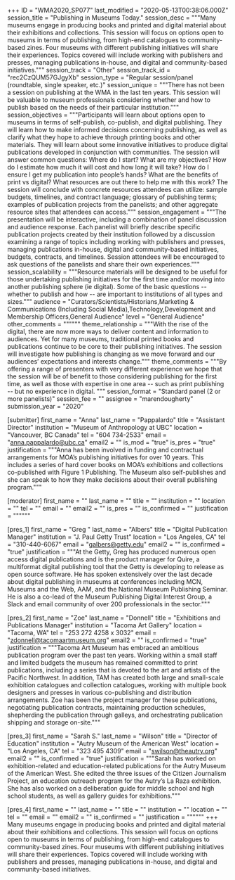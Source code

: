 +++
ID = "WMA2020_SP077"
last_modified = "2020-05-13T00:38:06.000Z"
session_title = "Publishing in Museums Today."
session_desc = """Many museums engage in producing books and printed and digital material about their exhibitions and collections.  This session will focus on options open to museums in terms of publishing, from high-end catalogues to community-based zines.  Four museums with different publishing initiatives will share their experiences. Topics covered will include working with publishers and presses, managing publications in-house, and digital and community-based initiatives."""
session_track = "Other"
session_track_id = "rec2CzQUM57GJgyXb"
session_type = "Regular session/panel (roundtable, single speaker, etc.)"
session_unique = """There has not been a session on publishing at the WMA in the last ten years. This session will be valuable to museum professionals considering whether and how  to publish based on the needs of their particular institution."""
session_objectives = """Participants will learn about options open to museums in terms of self-publish, co-publish, and digital publishing.  They will learn how to make informed decisions concerning publishing, as well as clarify what they hope to achieve through printing books and other materials. They will learn about some innovative initiatives to produce digital publications developed in conjunction with communities.     The session will answer common questions:  Where do I start? What are my objectives? How do I estimate how much it will cost and how long it will take? How do I ensure I get my publication into people’s hands? What are the benefits of print vs digital? What resources are out there to help me with this work?    The session will conclude with concrete resources attendees can utilize: sample budgets, timelines, and contract language; glossary of publishing terms; examples of publication projects from the panelists; and other aggregate resource sites that attendees can access."""
session_engagement = """The presentation will be interactive, including a combination of panel discussion and audience response. Each panelist will briefly describe specific publication projects created by their institution followed by a discussion examining a range of topics including working with publishers and presses, managing publications in-house, digital and community-based initiatives, budgets, contracts, and timelines. Session attendees will be encouraged to ask questions of the panelists and share their own experiences."""
session_scalability = """Resource materials will be designed to be useful for those undertaking publishing initiatives for the first time and/or moving into another publishing sphere (ie digital).  Some of the basic questions -- whether to publish and how -- are important to institutions of all types and sizes."""
audience = "Curators/Scientists/Historians,Marketing & Communications (Including Social Media),Technology,Development and Membership Officers,General Audience"
level = "General Audience"
other_comments = """"""
theme_relationship = """With the rise of the digital, there are now more ways to deliver content and information to audiences.  Yet for many museums, traditional printed books and publications continue to be core to their publishing initiatives.  The session will investigate how publishing is changing as we move forward and our audiences’ expectations and interests change."""
theme_comments = """By offering a range of presenters with very different experience we hope that the session will be of benefit to those considering publishing for the first time, as well as those with expertise in one area -- such as print publishing -- but no experience in digital.  """
session_format = "Standard panel (2 or more panelists)"
session_fee = ""
assignee = "marendougherty"
submission_year = "2020"

[submitter]
first_name = "Anna"
last_name = "Pappalardo"
title = "Assistant Director"
institution = "Museum of Anthropology at UBC"
location = "Vancouver, BC  Canada"
tel = "604 734-2533"
email = "anna.pappalardo@ubc.ca"
email2 = ""
is_mod = "true"
is_pres = "true"
justification = """Anna has been involved in funding and contractual arrangements for MOA’s publishing initiatives for over 10 years.  This includes a series of hard cover books on MOA’s exhibitions and collections co-published with Figure 1 Publishing.  The Museum also self-publishes and she can speak to how they make decisions about their overall publishing program."""

[moderator]
first_name = ""
last_name = ""
title = ""
institution = ""
location = ""
tel = ""
email = ""
email2 = ""
is_pres = ""
is_confirmed = ""
justification = """"""

[pres_1]
first_name = "Greg "
last_name = "Albers"
title = "Digital Publication Manager"
institution = "J. Paul Getty Trust"
location = "Los Angeles, CA"
tel = "310-440-6067"
email = "galbers@getty.edu"
email2 = ""
is_confirmed = "true"
justification = """At the Getty, Greg has produced numerous open access digital publications and is the product manager for Quire, a multiformat digital publishing tool that the Getty is developing to release as open source software. He has spoken extensively over the last decade about digital publishing in museums at conferences including MCN, Museums and the Web, AAM, and the National Museum Publishing Seminar. He is also a co-lead of the Museum Publishing Digital Interest Group, a Slack and email community of over 200 professionals in the sector."""

[pres_2]
first_name = "Zoe"
last_name = "Donnell"
title = "Exhibitions and Publications Manager"
institution = "Tacoma Art Gallery"
location = "Tacoma, WA"
tel = "253 272 4258 x 3032"
email = "zdonnell@tacomaartmuseum.org"
email2 = ""
is_confirmed = "true"
justification = """Tacoma Art Museum has embraced an ambitious publication program over the past ten years. Working within a small staff and limited budgets the museum has remained committed to print publications, including a series that is devoted to the art and artists of the Pacific Northwest. In addition, TAM has created both large and small-scale exhibition catalogues and collection catalogues, working with multiple book designers and presses in various co-publishing and distribution arrangements. Zoe has been the project manager for these publications, negotiating publication contracts, maintaining production schedules, shepherding the publication through galleys, and orchestrating publication shipping and storage on-site."""

[pres_3]
first_name = "Sarah S."
last_name = "Wilson"
title = "Director of Education"
institution = "Autry Museum of the American West"
location = "Los Angeles, CA"
tel = "323 495 4309"
email = "swilson@theautry.org"
email2 = ""
is_confirmed = "true"
justification = """Sarah has worked on exhibition-related and education-related publications for the Autry Museum of the American West. She edited the three issues of the Citizen Journalism Project, an education outreach program for the Autry’s La Raza exhibition. She has also worked on a deliberation guide for middle school and high school students, as well as gallery guides for exhibitions."""

[pres_4]
first_name = ""
last_name = ""
title = ""
institution = ""
location = ""
tel = ""
email = ""
email2 = ""
is_confirmed = ""
justification = """"""
+++
Many museums engage in producing books and printed and digital material about their exhibitions and collections.  This session will focus on options open to museums in terms of publishing, from high-end catalogues to community-based zines.  Four museums with different publishing initiatives will share their experiences. Topics covered will include working with publishers and presses, managing publications in-house, and digital and community-based initiatives.